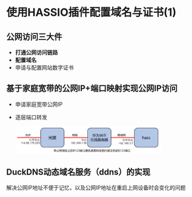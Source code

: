 # 使用HASSIO插件配置域名与证书(1)

## 公网访问三大件

- **打通公网访问链路**
- **配置域名**
- 申请与配置网站数字证书

## 基于家庭宽带的公网IP+端口映射实现公网IP访问

- 申请家庭宽带公网IP
- 逐层端口转发

    <img src="images/natbackward.png" width="80%">

## DuckDNS动态域名服务（ddns）的实现

解决公网IP地址不便于记忆，以及公网IP地址在重启上网设备时会变化的问题
